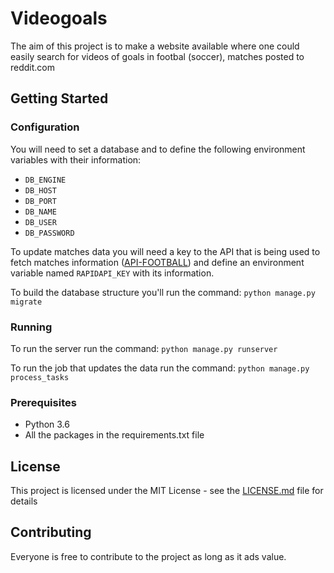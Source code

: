 # Videogoals

The aim of this project is to make a website available where one could easily search for videos of goals in footbal (soccer), matches posted to reddit.com

## Getting Started

### Configuration

You will need to set a database and to define the following environment variables with their information:
 * `DB_ENGINE`
 * `DB_HOST`
 * `DB_PORT`
 * `DB_NAME`
 * `DB_USER`
 * `DB_PASSWORD`
 
To update matches data you will need a key to the API that is being used to fetch matches information ([API-FOOTBALL](https://rapidapi.com/api-sports/api/api-football)) and define an environment variable named `RAPIDAPI_KEY` with its information.

To build the database structure you'll run the command:
```python manage.py migrate```

### Running

To run the server run the command:
```python manage.py runserver```

To run the job that updates the data run the command:
```python manage.py process_tasks```

### Prerequisites

 * Python 3.6
 * All the packages in the requirements.txt file

## License

This project is licensed under the MIT License - see the [LICENSE.md](LICENSE.md) file for details

## Contributing

Everyone is free to contribute to the project as long as it ads value.
